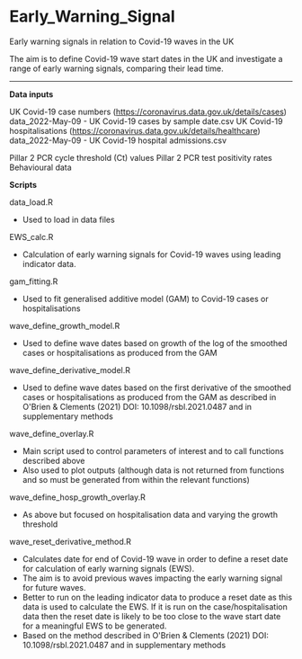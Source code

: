 # Early_Warning_Signal
 Early warning signals in relation to Covid-19 waves in the UK

The aim is to define Covid-19 wave start dates in the UK and investigate a range of early warning signals,
comparing their lead time.
___________

**Data inputs**

UK Covid-19 case numbers (https://coronavirus.data.gov.uk/details/cases)
data_2022-May-09 - UK Covid-19 cases by sample date.csv
UK Covid-19 hospitalisations (https://coronavirus.data.gov.uk/details/healthcare)
data_2022-May-09 - UK Covid-19 hospital admissions.csv

Pillar 2 PCR cycle threshold (Ct) values
Pillar 2 PCR test positivity rates
Behavioural data

**Scripts**

data_load.R
- Used to load in data files 

EWS_calc.R
- Calculation of early warning signals for Covid-19 waves using leading indicator data.

gam_fitting.R
- Used to fit generalised additive model (GAM) to Covid-19 cases or hospitalisations

wave_define_growth_model.R
- Used to define wave dates based on growth of the log of the smoothed cases or hospitalisations as 
	produced from the GAM

wave_define_derivative_model.R
- Used to define wave dates based on the first derivative of the smoothed cases or hospitalisations as 
	produced from the GAM as described in O'Brien & Clements (2021) DOI: 10.1098/rsbl.2021.0487 and 
	in supplementary methods

wave_define_overlay.R
- Main script used to control parameters of interest and to call functions described above
- Also used to plot outputs (although data is not returned from functions and so must be generated from within the relevant functions)

wave_define_hosp_growth_overlay.R
- As above but focused on hospitalisation data and varying the growth threshold

wave_reset_derivative_method.R
- Calculates date for end of Covid-19 wave in order to define a reset date for calculation of early warning signals (EWS). 
- The aim is to avoid previous waves impacting the early warning signal for future waves.
- Better to run on the leading indicator data to produce a reset date as this data is used to calculate the EWS.
	If it is run on the case/hospitalisation data then the reset date is likely to be too close to the wave start date for
	a meaningful EWS to be generated.
- Based on the method described in O'Brien & Clements (2021) DOI: 10.1098/rsbl.2021.0487 and 
	in supplementary methods